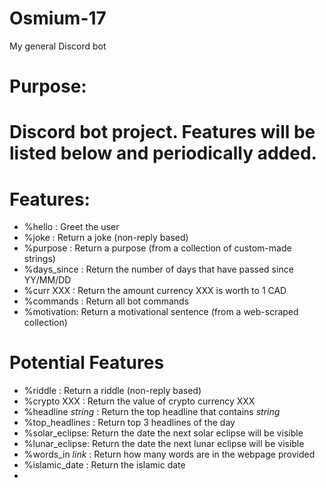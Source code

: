 # Osmium-17
My general Discord bot

# Purpose:
# Discord bot project. Features will be listed below and periodically added.



# Features:
 - %hello : Greet the user
 - %joke : Return a joke (non-reply based)
 - %purpose : Return a purpose (from a collection of custom-made strings)
 - %days_since : Return the number of days that have passed since YY/MM/DD
 - %curr XXX : Return the amount currency XXX is worth to 1 CAD
 - %commands : Return all bot commands
 - %motivation: Return a motivational sentence (from a web-scraped collection)
 
# Potential Features
 - %riddle : Return a riddle (non-reply based)
 - %crypto XXX  : Return the value of crypto currency XXX
 - %headline *string* : Return the top headline that contains *string*
 - %top_headlines : Return top 3 headlines of the day
 - %solar_eclipse: Return the date the next solar eclipse will be visible
 - %lunar_eclipse: Return the date the next lunar eclipse will be visible
 - %words_in *link* : Return how many words are in the webpage provided
 - %islamic_date : Return the islamic date
 - 
